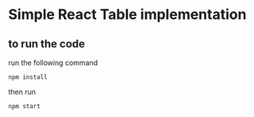 # Simple React Table implementation

## to run the code
run the following command

`npm install`

then run

`npm start`
